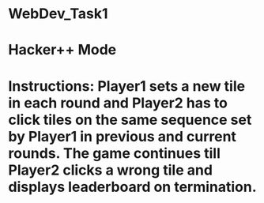 # WebDev_Task1
# Hacker++ Mode
# Instructions: Player1 sets a new tile in each round and Player2 has to click tiles on the same sequence set by Player1 in previous and current rounds. The game continues till Player2 clicks a wrong tile and displays leaderboard on termination.
